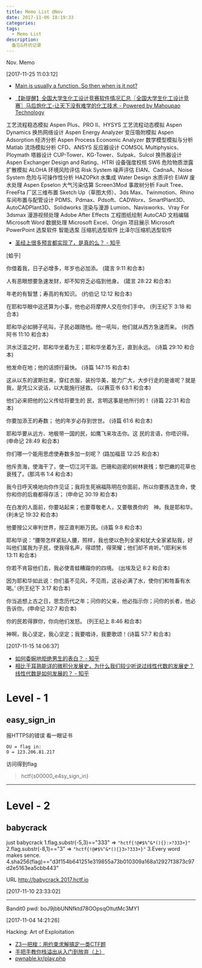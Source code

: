 ```yaml
---
title: Memo List @Nov
date: 2017-11-06 18:19:33
categories:
tags:
  - Memo List
description:
  备忘&开坑记录
---
```

Nov. Memo

<!-- truncate -->

[2017-11-25 11:03:12]
- [Main is usually a function. So then when is it not?](https://jroweboy.github.io/c/asm/2015/01/26/when-is-main-not-a-function.html)


- [【新提醒】全国大学生化工设计竞赛软件情况汇总〖全国大学生化工设计竞赛〗马后炮化工-让天下没有难学的化工技术 - Powered by Mahoupao Technology](http://bbs.mahoupao.net/thread-173016-1-1.html)

工艺流程稳态模拟	Aspen Plus、PRO II、HYSYS
工艺流程动态模拟	Aspen Dynamics
换热网络设计	Aspen Energy Analyzer
变压吸附模拟	Aspen Adsorption
经济分析	Aspen Process Economic Analyzer
数学模型模拟与分析	Matlab
流场模拟分析	CFD、ANSYS
反应器设计	COMSOL Multiphysics、Ploymath
塔器设计	CUP-Tower、KG-Tower、Sulpak、Sulcol
换热器设计	Aspen Exchanger Design and Rating、HTRI
设备强度校核	SW6
危险物质泄露扩散模拟	ALOHA
环境风险评估	Risk System
噪声评估	EIAN、CadnaA、Noise System
危险与可操作性分析	HAZOPkit
水集成	Water Design
水质评价	EIAW
废水处理	Aspen Epselon
大气污染估算	Screen3Mod
事故树分析	Fault Tree、FreeFta
厂区三维布置	Sketch Up（草图大师）、3ds Max、Twinmotion、Rhino
车间布置与配管设计	PDMS、Pdmax、Pdsoft、CADWorx、SmartPlant3D、AutoCADPlant3D、Solidworks
渲染与漫游	Lumion、Navisworks、Vray For 3dsmax
漫游视频处理	Adobe After Effects
工程图纸绘制	AutoCAD
文档编辑	Microsoft Word
数据处理	Microsoft Excel、Origin
项目展示	Microsoft PowerPoint
选泵软件	智能选泵
压缩机选型软件	比泽尔压缩机选型软件



- [圣经上很多预言都实现了，是真的么？ - 知乎](https://www.zhihu.com/question/20705260/answer/260736836)

[蛤乎]

你借着我，日子必增多，年岁也必加添。 (箴言 9:11 和合本)

人有恶眼想要急速发财，却不知穷乏必临到他身。 (箴言 28:22 和合本)

年老的有智慧；寿高的有知识。 (约伯记 12:12 和合本)

在耶和华眼中这还算为小事，他也必将摩押人交在你们手中。 (列王纪下 3:18 和合本)

耶和华必如狮子吼叫，子民必跟随他。他一吼叫，他们就从西方急速而来。 (何西阿书 11:10 和合本)

洪水泛滥之时，耶和华坐着为王；耶和华坐着为王，直到永远。 (诗篇 29:10 和合本)

他发命在地；他的话颁行最快。 (诗篇 147:15 和合本)

这从以东的波斯拉来，穿红衣服，装扮华美，能力广大，大步行走的是谁呢？就是我，是凭公义说话，以大能施行拯救。 (以赛亚书 63:1 和合本)

他们必来把他的公义传给将要生的 民，言明这事是他所行的！ (诗篇 22:31 和合本)

你要加添王的寿数；
他的年岁必存到世世。
(诗篇 61:6 和合本)

耶和华要从远方、地极带一国的民，如鹰飞来攻击你。这 民的言语，你唔识得。 (申命记 28:49 和合本)

你们哪一个能用思虑使寿数多加一刻呢？ (路加福音 12:25 和合本)

他斥责海，使海干了，使一切江河干涸。巴珊和迦密的树林衰残；黎巴嫩的花草也衰残了。(那鸿书 1:4 和合本)

我今日呼天唤地向你作见证；我将生死祸福陈明在你面前，所以你要拣选生命，使你和你的后裔都得存活； (申命记 30:19 和合本)

在白发的人面前，你要站起来；也要尊敬老人，又要敬畏你的　神。我是耶和华。(利未记 19:32 和合本)

他要按公义审判世界，按正直判断万民。(诗篇 9:8 和合本)

耶和华说：“腰带怎样紧贴人腰，照样，我也使以色列全家和犹大全家紧贴我，好叫他们属我为子民，使我得名声，得颂赞，得荣耀；他们却不肯听。”(耶利米书 13:11 和合本)

你若不肯容他们去，我必使青蛙糟蹋你的四境。 (出埃及记 8:2 和合本)

因为耶和华如此说：你们虽不见风，不见雨，这谷必满了水，使你们和牲畜有水喝。’ (列王纪下 3:17 和合本)

你当追想上古之日，思念历代之年；问你的父亲，他必指示你；问你的长者，他必告诉你。(申命记 32:7 和合本)

你的民若得罪你，你向他们发怒。 (列王纪上 8:46 和合本)

神啊，我心坚定，我心坚定；我要唱诗，我要歌颂！(诗篇 57:7 和合本)


[2017-11-15 14:06:37]
- [如何委婉地拒绝男生的表白？ - 知乎](https://www.zhihu.com/question/20613891/answer/253608487)
- [相比于耳熟能详的微积分发展史，为什么我们较少听说过线性代数的发展史？线性代数是如何发展的？ - 知乎](https://www.zhihu.com/question/53494184)





# Level - 1
## easy_sign_in

报HTTPS的错误
看一眼证书
```
OU = flag in:
O = 123.206.81.217
```
访问得到flag
> hctf{s00000_e4sy_sign_in}

---

# Level - 2
## babycrack

just babycrack
1.flag.substr(-5,3)=="333"  => `"hctf{!@#$%^&*(){}:>?333+}"`
2.flag.substr(-8,1)=="3"    => `"hctf{!@#$%^&*(){}3>?333+}"`
3.Every word makes sence.
4.sha256(flag)=="d3f154b641251e319855a73b010309a168a12927f3873c97d2e5163ea5cbb443"

URL http://babycrack.2017.hctf.io

[2017-11-10 23:33:02]

-----------------------------------------------


Bandit0
pwd: boJ9jbbUNNfktd78OOpsqOltutMc3MY1


[2017-11-04 14:21:26]

Hacking: Art of Exploitation
- [Z3一把梭：用约束求解搞定一类CTF题](https://zhuanlan.zhihu.com/p/30548907)
- [手把手教你栈溢出从入门到放弃（上）](https://zhuanlan.zhihu.com/p/25816426)
- [pwnable.kr/play.php](http://pwnable.kr/play.php)
